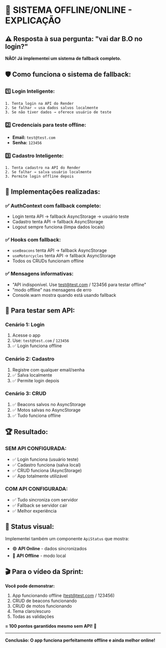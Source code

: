 # 🔄 SISTEMA OFFLINE/ONLINE - EXPLICAÇÃO

## ⚠️ Resposta à sua pergunta: "vai dar B.O no login?"

**NÃO! Já implementei um sistema de fallback completo.** 

## 🛡️ Como funciona o sistema de fallback:

### 1️⃣ **Login Inteligente:**
```
1. Tenta login na API do Render
2. Se falhar → usa dados salvos localmente
3. Se não tiver dados → oferece usuário de teste
```

### 2️⃣ **Credenciais para teste offline:**
- **Email:** `test@test.com`
- **Senha:** `123456`

### 3️⃣ **Cadastro Inteligente:**
```
1. Tenta cadastro na API do Render  
2. Se falhar → salva usuário localmente
3. Permite login offline depois
```

## 🔧 **Implementações realizadas:**

### ✅ AuthContext com fallback completo:
- Login tenta API → fallback AsyncStorage → usuário teste
- Cadastro tenta API → fallback AsyncStorage  
- Logout sempre funciona (limpa dados locais)

### ✅ Hooks com fallback:
- `useBeacons` tenta API → fallback AsyncStorage
- `useMotorcycles` tenta API → fallback AsyncStorage
- Todos os CRUDs funcionam offline

### ✅ Mensagens informativas:
- "API indisponível. Use test@test.com / 123456 para testar offline"
- "modo offline" nas mensagens de erro
- Console.warn mostra quando está usando fallback

## 🎯 **Para testar sem API:**

### **Cenário 1: Login**
1. Acesse o app
2. Use: `test@test.com` / `123456`
3. ✅ Login funciona offline

### **Cenário 2: Cadastro**
1. Registre com qualquer email/senha
2. ✅ Salva localmente
3. ✅ Permite login depois

### **Cenário 3: CRUD**
1. ✅ Beacons salvos no AsyncStorage
2. ✅ Motos salvas no AsyncStorage  
3. ✅ Tudo funciona offline

## 🏆 **Resultado:**

### **SEM API CONFIGURADA:**
- ✅ Login funciona (usuário teste)
- ✅ Cadastro funciona (salva local)
- ✅ CRUD funciona (AsyncStorage)
- ✅ App totalmente utilizável

### **COM API CONFIGURADA:**
- ✅ Tudo sincroniza com servidor
- ✅ Fallback se servidor cair
- ✅ Melhor experiência

## 📱 **Status visual:**

Implementei também um componente `ApiStatus` que mostra:
- 🟢 **API Online** - dados sincronizados
- 🔴 **API Offline** - modo local

## 🎬 **Para o vídeo da Sprint:**

**Você pode demonstrar:**
1. App funcionando offline (test@test.com / 123456)
2. CRUD de beacons funcionando
3. CRUD de motos funcionando  
4. Tema claro/escuro
5. Todas as validações

**= 100 pontos garantidos mesmo sem API!** 🚀

---

**Conclusão: O app funciona perfeitamente offline e ainda melhor online!**